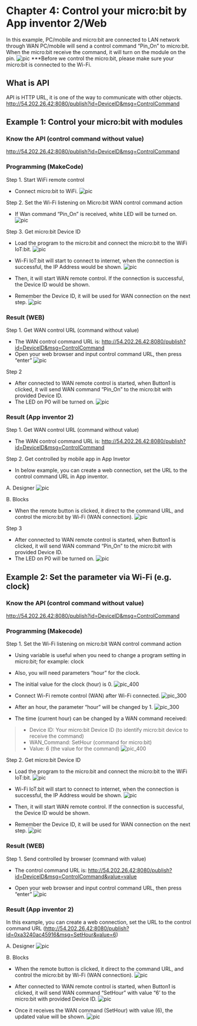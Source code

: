 # Chapter 4: Control your micro:bit by App inventor 2/Web 

In this example, PC/mobile and micro:bit are connected to LAN network through WAN
PC/mobile will send a control command “Pin_On” to micro:bit. When the micro:bit receive the command, it will turn on the module on the pin.
![pic](images/Ch4_01.png)
<span id="remarks">***Before we control the micro:bit, please make sure your micro:bit is connected to the Wi-Fi.</span>

## What is API
API is HTTP URL, it is one of the way to communicate with other objects.
http://54.202.26.42:8080/publish?id=DeviceID&msg=ControlCommand

## Example 1: Control your micro:bit with modules

### Know the API (control command without value)
http://54.202.26.42:8080/publish?id=DeviceID&msg=ControlCommand

### Programming (MakeCode)
<span id="subtitle" >Step 1. Start WiFi remote control </span>
* Connect micro:bit to WiFi.
![pic](images/Ch4_02.png)

<span id="subtitle" >Step 2. Set the Wi-Fi listening on Micro:bit WAN control command action</span>
* If Wan command “Pin_On” is received, white LED will be turned on.
![pic](images/Ch4_03.png)

<span id="subtitle" >Step 3. Get micro:bit Device ID</span>
* Load the program to the micro:bit and connect the micro:bit to the WiFi IoT:bit.
![pic](images/Ch4_04.png)

* Wi-Fi IoT:bit will start to connect to internet, when the connection is successful, the IP Address would be shown. 
![pic](images/Ch4_05.png)

* Then, it will start WAN remote control. If the connection is successful, the Device ID would be shown.
* Remember the Device ID, it will be used for WAN connection on the next step.
![pic](images/Ch4_06.png)
 

### Result (WEB)

<span id="subtitle" >Step 1. Get WAN control URL (command without value)</span>
* The WAN control command URL is:
http://54.202.26.42:8080/publish?id=DeviceID&msg=ControlCommand
* Open your web browser and input control command URL, then press “enter”
![pic](images/Ch4_07.png)

<span id="subtitle" >Step 2</span>
* After connected to WAN remote control is started, when Button1 is clicked, it will send WAN command “Pin_On” to the micro:bit with provided Device ID.
* The LED on P0 will be turned on.
![pic](images/Ch4_08.png)

### Result (App inventor 2)

<span id="subtitle" >Step 1. Get WAN control URL (command without value)</span>

* The WAN control command URL is:
http://54.202.26.42:8080/publish?id=DeviceID&msg=ControlCommand

<span id="subtitle" >Step 2. Get controlled by mobile app in App Invetor</span>
* In below example, you can create a web connection, set the URL to the control command URL in App inventor.


<span id="subtitle" >A. Designer</span>
![pic](images/Ch4_09.png)  

<span id="subtitle" >B. Blocks</span>
* When the remote button is clicked, it direct to the command URL, and control the micro:bit by Wi-Fi (WAN connection). 
![pic](images/Ch4_10.png)

<span id="subtitle" >Step 3 </span>
* After connected to WAN remote control is started, when Button1 is clicked, it will send WAN command “Pin_On” to the micro:bit with provided Device ID.
* The LED on P0 will be turned on.
![pic](images/Ch4_11.png)


## Example 2: Set the parameter via Wi-Fi (e.g. clock)

### Know the API (control command without value)
http://54.202.26.42:8080/publish?id=DeviceID&msg=ControlCommand

### Programming (Makecode)

<span id="subtitle" >Step 1. Set the Wi-Fi listening on micro:bit WAN control command action</span>
* Using variable is useful when you need to change a program setting in micro:bit; for example: clock
* Also, you will need parameters “hour” for the clock.
* The initial value for the clock (hour) is 0.
![pic_400](images/Ch4_12.png)

* Connect Wi-Fi remote control (WAN) after Wi-Fi connected.
![pic_300](images/Ch4_13.png)

* After an hour, the parameter “hour” will be changed by 1.
![pic_300](images/Ch4_14.png)

* The time (current hour) can be changed by a WAN command received:
> * Device ID: Your micro:bit Device ID (to identify micro:bit device to receive the command)
> * WAN_Command: SetHour (command for micro:bit)
> * Value: 6 (the value for the command)
![pic_400](images/Ch4_15.png)

<span id="subtitle" >Step 2. Get micro:bit Device ID</span>
* Load the program to the micro:bit and connect the micro:bit to the WiFi IoT:bit.
![pic](images/Ch4_16.png)

* Wi-Fi IoT:bit will start to connect to internet, when the connection is successful, the IP Address would be shown. 
![pic](images/Ch4_17.png)

* Then, it will start WAN remote control. If the connection is successful, the Device ID would be shown. 
* Remember the Device ID, it will be used for WAN connection on the next step.
![pic](images/Ch4_18.png)


### Result (WEB)

<span id="subtitle" >Step 1. Send controlled by browser (command with value)</span>
* The control command URL is:
http://54.202.26.42:8080/publish?id=DeviceID&msg=ControlCommand&value=value

* Open your web browser and input control command URL, then press “enter”
![pic](images/Ch4_19.png)

### Result (App inventor 2)

In this example, you can create a web connection, set the URL to the control command URL (http://54.202.26.42:8080/publish?id=0xa3240ac45916&msg=SetHour&value=6)

<span id="subtitle" >A. Designer</span>
![pic](images/Ch4_20.png)

<span id="subtitle" >B. Blocks</span>
* When the remote button is clicked, it direct to the command URL, and control the micro:bit by Wi-Fi (WAN connection).
![pic](images/Ch4_21.png)

* After connected to WAN remote control is started, when Button1 is clicked, it will send WAN command “SetHour” with value “6’ to the micro:bit with provided Device ID.
![pic](images/Ch4_22.png)

* Once it receives the WAN command (SetHour) with value (6), the updated value will be shown. 
![pic](images/Ch4_23.png)
